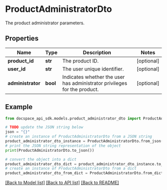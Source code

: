 # ProductAdministratorDto
The product administrator parameters.

## Properties

Name | Type | Description | Notes
------------ | ------------- | ------------- | -------------
**product_id** | **str** | The product ID. | [optional] 
**user_id** | **str** | The user unique identifier. | [optional] 
**administrator** | **bool** | Indicates whether the user has administrator privileges for the product. | [optional] 

## Example

```python
from docspace_api_sdk.models.product_administrator_dto import ProductAdministratorDto

# TODO update the JSON string below
json = "{}"
# create an instance of ProductAdministratorDto from a JSON string
product_administrator_dto_instance = ProductAdministratorDto.from_json(json)
# print the JSON string representation of the object
print(ProductAdministratorDto.to_json())

# convert the object into a dict
product_administrator_dto_dict = product_administrator_dto_instance.to_dict()
# create an instance of ProductAdministratorDto from a dict
product_administrator_dto_from_dict = ProductAdministratorDto.from_dict(product_administrator_dto_dict)
```
[[Back to Model list]](../README.md#documentation-for-models) [[Back to API list]](../README.md#documentation-for-api-endpoints) [[Back to README]](../README.md)


